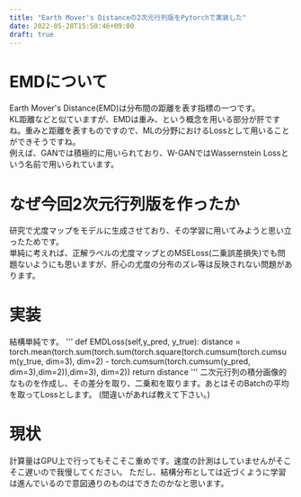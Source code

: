 ```yaml
---
title: "Earth Mover's Distanceの2次元行列版をPytorchで実装した"
date: 2022-05-28T15:50:46+09:00
draft: true
---
```


# EMDについて
Earth Mover's Distance(EMD)は分布間の距離を表す指標の一つです。<br>
KL距離などと似ていますが、EMDは重み、という概念を用いる部分が肝ですね。重みと距離を表すものですので、MLの分野におけるLossとして用いることができそうですね。<br>
例えば、GANでは積極的に用いられており、W-GANではWassernstein Lossという名前で用いられています。<br>

# なぜ今回2次元行列版を作ったか
研究で尤度マップをモデルに生成させており、その学習に用いてみようと思い立ったためです。<br>
単純に考えれば、正解ラベルの尤度マップとのMSELoss(二乗誤差損失)でも問題ないようにも思いますが、肝心の尤度の分布のズレ等は反映されない問題があります。

# 実装
結構単純です。
'''
    def EMDLoss(self,y_pred, y_true):
        distance = torch.mean(torch.sum(torch.sum(torch.square(torch.cumsum(torch.cumsum(y_true, dim=3), dim=2) - torch.cumsum(torch.cumsum(y_pred, dim=3),dim=2)),dim=3), dim=2))
        return distance
'''
二次元行列の積分画像的なものを作成し、その差分を取り、二乗和を取ります。あとはそのBatchの平均を取ってLossとします。
(間違いがあれば教えて下さい。)<br>

# 現状
計算量はGPU上で行ってもそこそこ重めです。速度の計測はしていませんがそこそこ遅いので我慢してください。
ただし、結構分布としては近づくように学習は進んでいるので意図通りのものはできたのかなと思います。
